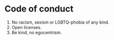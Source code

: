 # Code of conduct

1. No racism, sexism or LGBTQ-phobia of any kind.
2. Open licenses.
3. Be kind, no egocentrism.

